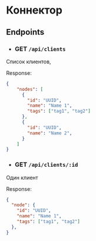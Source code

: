 # Коннектор

## Endpoints

- ### GET `/api/clients`

Список клиентов,

Response:

```json
{
    "nodes": [
      {
        "id": "UUID",
        "name": "Name 1",
        "tags": ["tag1", "tag2"]
      },
      {
        "id": "UUID",
        "name": "Name 2",
      }
    ]
}
```

- ### GET `/api/clients/:id`

Один клиент

Response:

```json
{
  "node": {
    "id": "UUID",
    "name": "Name 1",
    "tags": ["tag1", "tag2"]
  },
}
```
